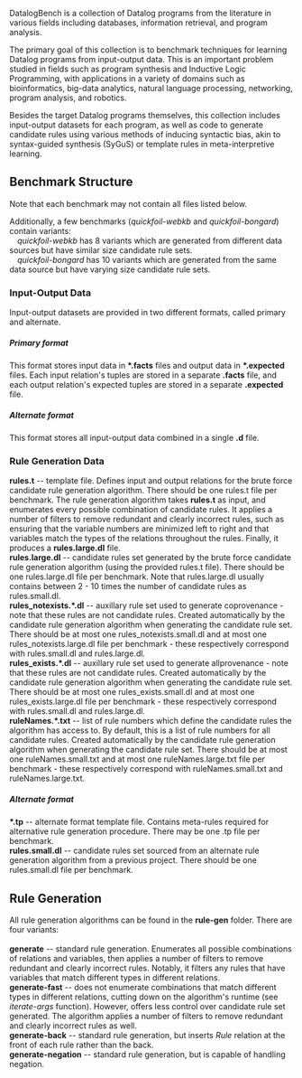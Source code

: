 DatalogBench is a collection of Datalog programs from the literature in various fields including databases, information retrieval, and program analysis.

The primary goal of this collection is to benchmark techniques for learning Datalog programs from input-output data. This is an important problem studied in fields such as program synthesis and Inductive Logic Programming, with applications in a variety of domains such as bioinformatics, big-data analytics, natural language processing, networking, program analysis, and robotics.

Besides the target Datalog programs themselves, this collection includes input-output datasets for each program, as well as code to generate candidate rules using various methods of inducing syntactic bias, akin to syntax-guided synthesis (SyGuS) or template rules in meta-interpretive learning.

## Benchmark Structure
Note that each benchmark may not contain all files listed below.

Additionally, a few benchmarks (*quickfoil-webkb* and *quickfoil-bongard*) contain variants: 
<br>
&emsp;*quickfoil-webkb* has 8 variants which are generated from different data sources but have similar size candidate rule sets.
<br>
&emsp;*quickfoil-bongard* has 10 variants which are generated from the same data source but have varying size candidate rule sets.

### Input-Output Data

Input-output datasets are provided in two different formats, called primary and alternate.

##### Primary format
This format stores input data in <b>\*.facts</b> files and output data in <b>\*.expected</b> files.  Each input relation's tuples are stored in a separate <b>.facts</b> file, and each output relation's expected tuples are stored in a separate <b>.expected</b> file. 
<br>
##### Alternate format
This format stores all input-output data combined in a single <b>.d</b> file.
<br>

### Rule Generation Data
<b>rules.t</b> -- template file. Defines input and output relations for the brute force candidate rule generation algorithm. There should be one rules.t file per benchmark. The rule generation algorithm takes <b>rules.t</b> as input, and enumerates every possible combination of candidate rules. It applies a number of filters to remove redundant and clearly incorrect rules, such as ensuring that the variable numbers are minimized left to right and that variables match the types of the relations throughout the rules. Finally, it produces a <b>rules.large.dl</b> file.
<br>
<b>rules.large.dl</b> -- candidate rules set generated by the brute force candidate rule generation algorithm (using the provided rules.t file). There should be one rules.large.dl file per benchmark. Note that rules.large.dl usually contains between 2 - 10 times the number of candidate rules as rules.small.dl. 
<br>
<b>rules_notexists.\*.dl</b> -- auxillary rule set used to generate coprovenance - note that these rules are not candidate rules. Created automatically by the candidate rule generation algorithm when generating the candidate rule set. There should be at most one rules_notexists.small.dl and at most one rules_notexists.large.dl file per benchmark - these respectively correspond with rules.small.dl and rules.large.dl.
<br>
<b>rules_exists.\*.dl</b> -- auxillary rule set used to generate allprovenance - note that these rules are not candidate rules. Created automatically by the candidate rule generation algorithm when generating the candidate rule set. There should be at most one rules_exists.small.dl and at most one rules_exists.large.dl file per benchmark - these respectively correspond with rules.small.dl and rules.large.dl.
<br>
<b>ruleNames.\*.txt</b> -- list of rule numbers which define the candidate rules the algorithm has access to. By default, this is a list of rule numbers for all candidate rules.  Created automatically by the candidate rule generation algorithm when generating the candidate rule set. There should be at most one ruleNames.small.txt and at most one ruleNames.large.txt file per benchmark - these respectively correspond with ruleNames.small.txt and ruleNames.large.txt.
<br>
##### Alternate format
<b>\*.tp</b> -- alternate format template file. Contains meta-rules required for alternative rule generation procedure. There may be one .tp file per benchmark.
<br>
<b>rules.small.dl</b> -- candidate rules set sourced from an alternate rule generation algorithm from a previous project. There should be one rules.small.dl file per benchmark.
<br>

## Rule Generation
All rule generation algorithms can be found in the <b>rule-gen</b> folder. There are four variants:<br><br>
<b>generate</b> -- standard rule generation. Enumerates all possible combinations of relations and variables, then applies a number of filters to remove redundant and clearly incorrect rules. Notably, it filters any rules that have variables that match different types in different relations.
<br>
<b>generate-fast</b> -- does not enumerate combinations that match different types in different relations, cutting down on the algorithm's runtime (see *iterate-args* function). However, offers less control over candidate rule set generated. The algorithm applies a number of filters to remove redundant and clearly incorrect rules as well.
<br>
<b>generate-back</b> -- standard rule generation, but inserts *Rule* relation at the front of each rule rather than the back.
<br>
<b>generate-negation</b> -- standard rule generation, but is capable of handling negation.
<br>
